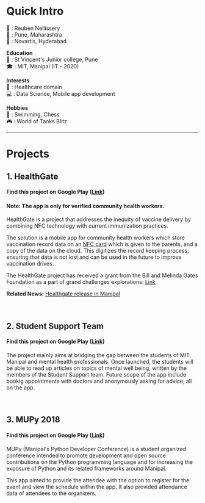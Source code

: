 # Quick Intro

🙂 : Reuben Nellissery  
🏡 : Pune, Maharashtra  
💼 : Novartis, Hyderabad  
  
**Education**  
🏫 : St Vincent's Junior college, Pune  
🎓 : MIT, Manipal (IT - 2020)  
  
**Interests**  
🎯 : Healthcare domain  
💻 : Data Science, Mobile app development  
  
**Hobbies**  
🎳 : Swimming, Chess  
🎮 : World of Tanks Blitz  
  
---
  
# Projects

## 1. HealthGate

#### Find this project on Google Play ([Link](https://play.google.com/store/apps/details?id=com.bennyhawk.health_gate))

#### Note: The app is only for verified community health workers.

HealthGate is a project that addresses the inequity of vaccine delivery by combining NFC technology with current immunization practices.

The solution is a mobile app for community health workers which store vaccination record data on an [NFC card](https://www.androidauthority.com/nfc-tags-explained-271872/) which is given to the parents, and a copy of the data on the cloud. This digitizes the record keeping process, ensuring that data is not lost and can be used in the future to improve vaccination drives.

The HealthGate project has received a grant from the Bill and Melinda Gates Foundation as a part of grand challenges explorations:
[Link](https://gcgh.grandchallenges.org/grant/vaccination-beads-visual-and-digital-vaccination-record)

**Related News:**
[Healthgate release in Manipal](https://www.thehindu.com/news/cities/Mangalore/manipal-gets-vaccinationrecord-keeping-platform/article30946236.ece)
  <br/>
  <br/>
  <br/>
## 2. Student Support Team

#### Find this project on Google Play ([Link](https://play.google.com/store/apps/details?id=com.bennyhawk.studentsupport&hl=en))

The project mainly aims at bridging the gap between the students of MIT, Manipal and mental health professionals. Once launched, the students will be able to read up articles on topics of mental well being, written by the members of the Student Support team. Future scope of the app include bookig appointments with doctors and anonymously asking for advice, all on the app.
  <br/>
  <br/>
  <br/>
## 3. MUPy 2018

#### Find this project on Google Play ([Link](https://play.google.com/store/apps/details?id=com.pypals.bennyhawk.mupy18.deprecated&hl=en))

MUPy (Manipal's Python Developer Conference) is a student organized conference intended to promote development and open source contributions on the Python programming language and for increasing the exposure of Python and its related frameworks around Manipal. 

This app aimed to provide the attendee with the option to register for the event and view the schedule within the app. It also provided attendance data of attendees to the organizers.
